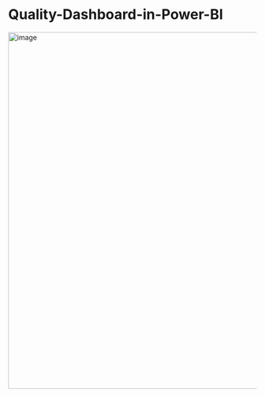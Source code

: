 # Quality-Dashboard-in-Power-BI

<img width="723" alt="image" src="https://github.com/irenhajnal/Quality-Dashboard-in-Power-BI/assets/122035130/27c381a4-127b-41fe-aad9-5e09dc173bae">

